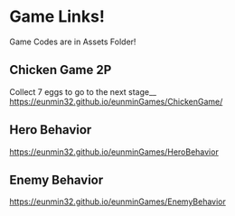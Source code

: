 # Game Links!
Game Codes are in Assets Folder! 

## Chicken Game 2P
Collect 7 eggs to go to the next stage__
https://eunmin32.github.io/eunminGames/ChickenGame/

## Hero Behavior
https://eunmin32.github.io/eunminGames/HeroBehavior

## Enemy Behavior
https://eunmin32.github.io/eunminGames/EnemyBehavior
